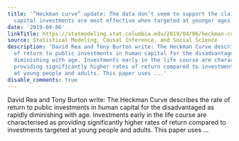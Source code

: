 ```yaml
---
title: '“Heckman curve” update: The data don’t seem to support the claim that human
  capital investments are most effective when targeted at younger ages.'
date: '2019-04-06'
linkTitle: https://statmodeling.stat.columbia.edu/2019/04/06/heckman-curve-update-data-dont-seem-support-claim-human-capital-investments-effective-targeted-younger-ages/
source: Statistical Modeling, Causal Inference, and Social Science
description: 'David Rea and Tony Burton write: The Heckman Curve describes the rate
  of return to public investments in human capital for the disadvantaged as rapidly
  diminishing with age. Investments early in the life course are characterised as
  providing significantly higher rates of return compared to investments targeted
  at young people and adults. This paper uses ...'
disable_comments: true
---
```

David Rea and Tony Burton write: The Heckman Curve describes the rate of return to public investments in human capital for the disadvantaged as rapidly diminishing with age. Investments early in the life course are characterised as providing significantly higher rates of return compared to investments targeted at young people and adults. This paper uses ...